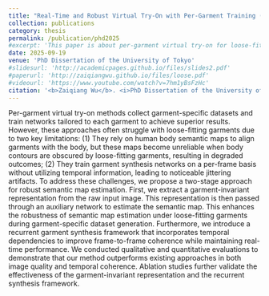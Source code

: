 ```yaml
---
title: "Real-Time and Robust Virtual Try-On with Per-Garment Training (個別衣服の学習による実時間かつ頑健な仮想試着)"
collection: publications
category: thesis
permalink: /publication/phd2025
#excerpt: 'This paper is about per-garment virtual try-on for loose-fitting garments.'
date: 2025-09-19
venue: 'PhD Dissertation of the University of Tokyo'
#slidesurl: 'http://academicpages.github.io/files/slides2.pdf'
#paperurl: 'http://zaiqiangwu.github.io/files/loose.pdf'
#videourl: 'https://www.youtube.com/watch?v=7hm1yBsFzHc'
citation: '<b>Zaiqiang Wu</b>. <i>PhD Dissertation of the University of Tokyo</i>. 2025.'
---
```


Per-garment virtual try-on methods collect garment-specific datasets and train networks tailored to each garment to achieve superior results. However, these approaches often struggle with loose-fitting garments due to two key limitations: (1) They rely on human body semantic maps to align garments with the body, but these maps become unreliable when body contours are obscured by loose-fitting garments, resulting in degraded outcomes; (2) They train garment synthesis networks on a per-frame basis without utilizing temporal information, leading to noticeable jittering artifacts. To address these challenges, we propose a two-stage approach for robust semantic map estimation. First, we extract a garment-invariant representation from the raw input image. This representation is then passed through an auxiliary network to estimate the semantic map. This enhances the robustness of semantic map estimation under loose-fitting garments during garment-specific dataset generation. Furthermore, we introduce a recurrent garment synthesis framework that incorporates temporal dependencies to improve frame-to-frame coherence while maintaining real-time performance. We conducted qualitative and quantitative evaluations to demonstrate that our method outperforms existing approaches in both image quality and temporal coherence. Ablation studies further validate the effectiveness of the garment-invariant representation and the recurrent synthesis framework.